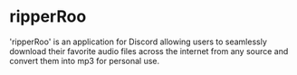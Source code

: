 # ripperRoo
'ripperRoo' is an application for Discord allowing users to seamlessly download their favorite audio files across the internet from any source and convert them into mp3 for personal use. 
